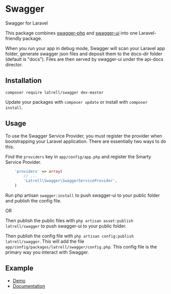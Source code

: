 Swagger
======

Swagger for Laravel

This package combines [swagger-php](https://github.com/zircote/swagger-php) and [swagger-ui](https://github.com/wordnik/swagger-ui) into one Laravel-friendly package.

When you run your app in debug mode, Swagger will scan your Laravel app folder,
generate swagger json files and deposit them to the docs-dir folder (default is "docs").
Files are then served by swagger-ui under the api-docs director.

## Installation

```
composer require latrell/swagger dev-master
```

Update your packages with ```composer update``` or install with ```composer install```.


## Usage

To use the Swagger Service Provider, you must register the provider when bootstrapping your Laravel application.
There are essentially two ways to do this.

Find the `providers` key in `app/config/app.php` and register the Smarty Service Provider.

```php
    'providers' => array(
        // ...
        'Latrell\Swagger\SwaggerServiceProvider',
    )
```

Run php artisan `swagger:install` to push swagger-ui to your public folder and publish the config file.

OR

Then publish the public files with `php artisan asset:publish latrell/swagger` to push swagger-ui to your public folder.

Then publish the config file with `php artisan config:publish latrell/swagger`. This will add the file `app/config/packages/latrell/swagger/config.php`.
This config file is the primary way you interact with Swagger.

## Example

* [Demo](http://petstore.swagger.wordnik.com)
* [Documentation](http://zircote.com/swagger-php)

